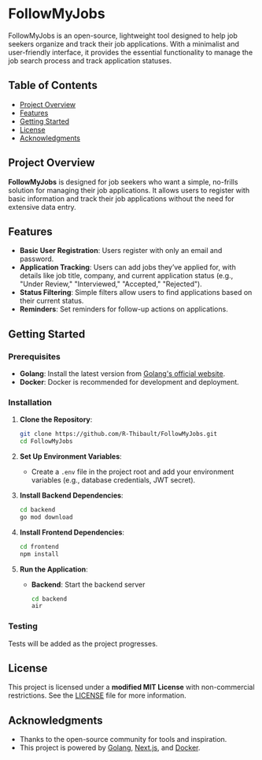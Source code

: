# FollowMyJobs

FollowMyJobs is an open-source, lightweight tool designed to help job seekers organize and track their job applications. With a minimalist and user-friendly interface, it provides the essential functionality to manage the job search process and track application statuses.

## Table of Contents

- [Project Overview](#project-overview)
- [Features](#features)
- [Getting Started](#getting-started)
- [License](#license)
- [Acknowledgments](#acknowledgments)

## Project Overview

**FollowMyJobs** is designed for job seekers who want a simple, no-frills solution for managing their job applications. It allows users to register with basic information and track their job applications without the need for extensive data entry.

## Features

- **Basic User Registration**: Users register with only an email and password.
- **Application Tracking**: Users can add jobs they’ve applied for, with details like job title, company, and current application status (e.g., "Under Review," "Interviewed," "Accepted," "Rejected").
- **Status Filtering**: Simple filters allow users to find applications based on their current status.
- **Reminders**: Set reminders for follow-up actions on applications.

## Getting Started

### Prerequisites

- **Golang**: Install the latest version from [Golang's official website](https://golang.org/).
- **Docker**: Docker is recommended for development and deployment.

### Installation

1. **Clone the Repository**:

   ```bash
   git clone https://github.com/R-Thibault/FollowMyJobs.git
   cd FollowMyJobs
   ```

2. **Set Up Environment Variables**:

   - Create a `.env` file in the project root and add your environment variables (e.g., database credentials, JWT secret).

3. **Install Backend Dependencies**:

   ```bash
   cd backend
   go mod download
   ```

4. **Install Frontend Dependencies**:

   ```bash
   cd frontend
   npm install
   ```

5. **Run the Application**:
   - **Backend**: Start the backend server
     ```bash
     cd backend
     air
     ```

### Testing

Tests will be added as the project progresses.

## License

This project is licensed under a **modified MIT License** with non-commercial restrictions. See the [LICENSE](./LICENSE) file for more information.

## Acknowledgments

- Thanks to the open-source community for tools and inspiration.
- This project is powered by [Golang](https://golang.org/), [Next.js](https://nextjs.org/), and [Docker](https://www.docker.com/).
